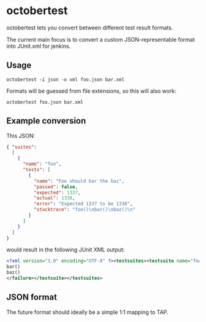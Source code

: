 # octobertest

octobertest lets you convert between different test result formats.

The current main focus is to convert a custom JSON-representable format
into JUnit.xml for jenkins.

## Usage

    octobertest -i json -o xml foo.json bar.xml

Formats will be guessed from file extensions, so this will also work:

    octobertest foo.json bar.xml

## Example conversion

This JSON:

~~~ json
{ "suites":
  [
    {
      "name": "foo",
      "tests": [
        {
          "name": "Foo should bar the baz",
          "passed": false,
          "expected": 1337,
          "actual": 1338,
          "error": "Expected 1337 to be 1338",
          "stacktrace": "foo()\nbar()\nbaz()\n"
        }
      ]
    }
  ]
}
~~~

would result in the following JUnit XML output:

~~~ xml
<?xml version="1.0" encoding="UTF-8" ?><testsuites><testsuite name="foo"><testcase name="Foo should bar the baz"><failure message="Expected 1337 to be 1338">foo()
bar()
baz()
</failure></testsuite></testsuites>
~~~

## JSON format

The future format should ideally be a simple 1:1 mapping to TAP.